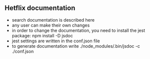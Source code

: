 ## Hetflix documentation

- search documentation is described here
- any user can make their own changes
- in order to change the documentation, you need to install the jest package: npm install -D jsdoc
- jest settings are written in the conf.json file
- to generate documentation write ./node_modules/.bin/jsdoc -c ./conf.json
